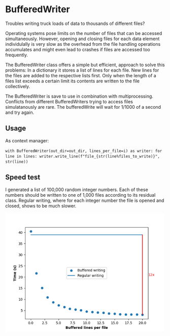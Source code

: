 # BufferedWriter

Troubles writing truck loads of data to thousands of different files?

Operating systems pose limits on the number of files that can be accessed simultaneously.
However, opening and closing files for each data element individulally is very slow as the
overhead from the file handling operations accumulates and might even lead to crashes if
files are accessed too frequently.

The BufferedWriter class offers a simple but efficient, approach to solve this problems:
In a dictionary it stores a list of lines for each file. New lines for the files are added
to the respective lists first. Only when the length of a files list exceeds a certain limit
its contents are written to the file collectively.

The BufferedWriter is save to use in combination with multiprocessing.
Conflicts from different BufferedWriters trying to access files simulatanously are rare.
The bufferedWrite will wait for 1/1000 of a second and try again.

## Usage

As context manager:

`
        with BufferedWriter(out_dir=out_dir, lines_per_file=i) as writer:
                for line in lines:
                    writer.write_line(f"file_{str(line%files_to_write)}", str(line))
`

## Speed test 

I generated a list of 100,000 random integer numbers. Each of these numbers should be
written to one of 1,000 files according to its residual class. Regular writing,
where for each integer number the file is opened and closed, shows to be much slower.

<p float="left">
  <img src="test.png" width="500" /> 
</p>
